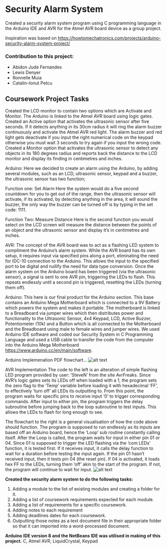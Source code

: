 # Security Alarm System

Created a security alarm system program using C programming language in the Arduino IDE and AVR for the Atmel AVR board device as a group project.

Inspiration was based on https://howtomechatronics.com/projects/arduino-security-alarm-system-project/

### Contribution to this project:
- Abidon Jude Fernandes
- Lewis Denyer
- Ronnelle Muia
- Catalin-Ionut Petcu

## Coursework Project Tasks

Created the LCD monitor to contain two options which are Activate and Monitor. The Arduino is linked to the Atmel AVR board using logic gates.
Created an Active option that activates the ultrasonic sensor after five seconds. If it detects anything in its 30cm radius it will ring the alarm buzzer continuously and activate the Atmel AVR red light. The alarm buzzer and red light gets deactivate if you input the right numerical code on the keypad otherwise you must wait 3 seconds to try again if you input the wrong code.
Created a Monitor option that activates the ultrasonic sensor to detect any objects in its 180 degrees radius and reports back the distance to the LCD monitor and display its finding in centimetres and inches.

Arduino: Here we decided to create an alarm using the Arduino, by adding several modules, such as an LCD, ultrasonic sensor, keypad and a buzzer, the ultrasonic sensor has two function;

Function one: Set Alarm
Here the system would do a five second countdown for you to get out of the range, then the ultrasonic sensor will activate, if its activated, by detecting anything in the area, it will sound the buzzer, the only way the buzzer can be turned off is by typing in the set code: 1111.

Function Two: Measure Distance
Here is the second function you would select on the LCD screen will measure the distance between the points of an object and the ultrasonic sensor and display it’s in centimetres and inches.

AVR: The concept of the AVR board was to act as a flashing LED system to compliment the Arduino’s alarm system. While the AVR board has its own setup, it requires input via specified pins along a port, eliminating the need for IDC-10 connection to the Arduino. This allows the input to the specified port to be digital and nullify the need for data type conversion. Once the alarm system on the Arduino board has been triggered (via the ultrasonic sensor), a signal is sent to one AVR pin, triggering the LEDs to flash. This repeats endlessly until a second pin is triggered, resetting the LEDs (turning them off).

Arduino: This here is our final product for the Arduino section. This base contains an Arduino Mega Motherboard which is connected to a 9V Battery which powers the system and makes it portable. The motherboard is linked to a Breadboard via jumper wires which then distributes power and functionality to the Ultrasonic Sensor, 4x4 Keypad, LCD, Active Buzzer, Potentiometer (10k) and a Button which is all connected to the Motherboard and the Breadboard using male to female wires and jumper wires. We used Arduino IDE software and coded our Security System in C Programming Language and used a USB cable to transfer the code from the computer into the Arduino Mega Motherboard https://www.arduino.cc/en/main/software.

Arduino Implemenation
PDF flowchart...
![alt text](https://github.com/[username]/[reponame]/blob/[branch]/image.jpg?raw=true)



AVR Implementation
The code to the left is an alteration of simple flashing LED program provided by user: ‘SteveN’ from the site AvrFreaks. Since AVR’s logic gates sets its LEDs off when loaded with a 1, the program sets the zero flag to the ‘Temp’ variable before loading it with hexadecimal ‘FF’, to effectively ‘turn off’ all LEDs its outputting to.
From this point, the program waits for specific pins to receive input ‘0’ to trigger corresponding commands. After input to either pin, the program triggers the delay subroutine before jumping back to the loop subroutine to test inputs. This allows the LEDs to flash for long enough to see.

The flowchart to the right is a general visualisation of how the code above should function. The program is supposed to run endlessly as its inputs are based off an Arduino board, hence the ‘Loop’ sub routine constantly calling itself.
After the Loop is called, the program waits for input in either pin 01 or 04. Since 01 is supposed to trigger the LED flashing via the ‘com LEDs’ function, it is tested first. If it receives input, it calls the delay function to wait for a duration before testing the input again.
If the pin 01 hasn’t received input, then it tests pin 04 (the reset pin). If 04 is activated, it loads hex FF to the LEDs, turning them ‘off’ akin to the start of the program. If not, the program will continue to wait for input.
![alt text](https://github.com/[username]/[reponame]/blob/[branch]/image.jpg?raw=true)


**Created the security alarm system to do the following tasks:**
1. Adding a module to the list of existing modules and creating a folder for it.
2. Adding a list of coursework requirements expected for each module.
3. Adding a list of requirements for a specific coursework.
4. Adding notes to each requirement 
5. Adding deadlines dates for each coursework.
6. Outputting those notes as a text document file in their appropriate folder so that it can imported into a word-processed document.

**Arduino IDE version 8 and the NetBeans IDE was utilised in making of this project.**
C, Atmel AVR, LiquidCrystal, Keypad
